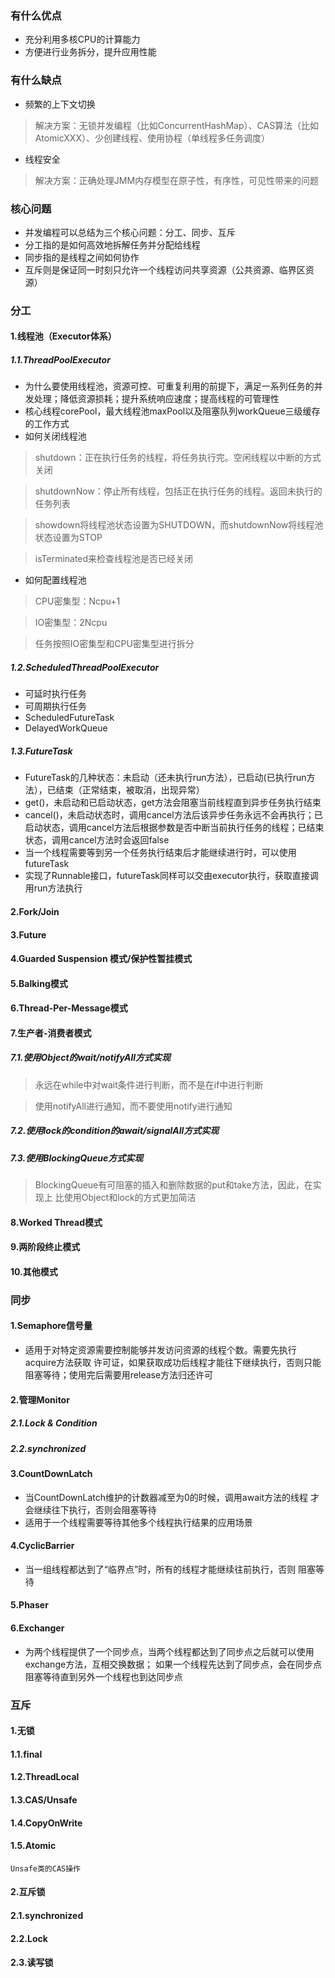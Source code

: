 ### 有什么优点
* 充分利用多核CPU的计算能力
* 方便进行业务拆分，提升应用性能

### 有什么缺点
* 频繁的上下文切换
> 解决方案：无锁并发编程（比如ConcurrentHashMap）、CAS算法（比如AtomicXXX）、少创建线程、使用协程（单线程多任务调度）

* 线程安全
> 解决方案：正确处理JMM内存模型在原子性，有序性，可见性带来的问题

### 核心问题
* 并发编程可以总结为三个核心问题：分工、同步、互斥
* 分工指的是如何高效地拆解任务并分配给线程
* 同步指的是线程之间如何协作
* 互斥则是保证同一时刻只允许一个线程访问共享资源（公共资源、临界区资源）

### 分工
#### 1.线程池（Executor体系）
##### 1.1.ThreadPoolExecutor
* 为什么要使用线程池，资源可控、可重复利用的前提下，满足一系列任务的并发处理；降低资源损耗；提升系统响应速度；提高线程的可管理性
* 核心线程corePool，最大线程池maxPool以及阻塞队列workQueue三级缓存的工作方式
* 如何关闭线程池
> shutdown：正在执行任务的线程，将任务执行完。空闲线程以中断的方式关闭

> shutdownNow：停止所有线程，包括正在执行任务的线程。返回未执行的任务列表

> showdown将线程池状态设置为SHUTDOWN，而shutdownNow将线程池状态设置为STOP

> isTerminated来检查线程池是否已经关闭
* 如何配置线程池
> CPU密集型：Ncpu+1

> IO密集型：2Ncpu

> 任务按照IO密集型和CPU密集型进行拆分
##### 1.2.ScheduledThreadPoolExecutor
* 可延时执行任务
* 可周期执行任务
* ScheduledFutureTask
* DelayedWorkQueue
##### 1.3.FutureTask
* FutureTask的几种状态：未启动（还未执行run方法），已启动(已执行run方法），已结束（正常结束，被取消，出现异常）
* get()，未启动和已启动状态，get方法会阻塞当前线程直到异步任务执行结束
* cancel()，未启动状态时，调用cancel方法后该异步任务永远不会再执行；已启动状态，调用cancel方法后根据参数是否中断当前执行任务的线程；已结束状态，调用cancel方法时会返回false
* 当一个线程需要等到另一个任务执行结束后才能继续进行时，可以使用futureTask
* 实现了Runnable接口，futureTask同样可以交由executor执行，获取直接调用run方法执行
#### 2.Fork/Join
#### 3.Future
#### 4.Guarded Suspension 模式/保护性暂挂模式
#### 5.Balking模式
#### 6.Thread-Per-Message模式
#### 7.生产者-消费者模式
##### 7.1.使用Object的wait/notifyAll方式实现
> 永远在while中对wait条件进行判断，而不是在if中进行判断

> 使用notifyAll进行通知，而不要使用notify进行通知
##### 7.2.使用lock的condition的await/signalAll方式实现
##### 7.3.使用BlockingQueue方式实现
>BlockingQueue有可阻塞的插入和删除数据的put和take方法，因此，在实现上 比使用Object和lock的方式更加简洁
#### 8.Worked Thread模式
#### 9.两阶段终止模式
#### 10.其他模式

### 同步
#### 1.Semaphore信号量
* 适用于对特定资源需要控制能够并发访问资源的线程个数。需要先执行acquire方法获取 许可证，如果获取成功后线程才能往下继续执行，否则只能阻塞等待；使用完后需要用release方法归还许可
#### 2.管理Monitor
##### 2.1.Lock & Condition
##### 2.2.synchronized

#### 3.CountDownLatch
* 当CountDownLatch维护的计数器减至为0的时候，调用await方法的线程 才会继续往下执行，否则会阻塞等待
* 适用于一个线程需要等待其他多个线程执行结果的应用场景
  
#### 4.CyclicBarrier
* 当一组线程都达到了“临界点”时，所有的线程才能继续往前执行，否则 阻塞等待

#### 5.Phaser
#### 6.Exchanger
* 为两个线程提供了一个同步点，当两个线程都达到了同步点之后就可以使用exchange方法，互相交换数据； 如果一个线程先达到了同步点，会在同步点阻塞等待直到另外一个线程也到达同步点

### 互斥
#### 1.无锁
#### 1.1.final
#### 1.2.ThreadLocal
#### 1.3.CAS/Unsafe
#### 1.4.CopyOnWrite
    
#### 1.5.Atomic
    Unsafe类的CAS操作

#### 2.互斥锁
#### 2.1.synchronized
#### 2.2.Lock
#### 2.3.读写锁